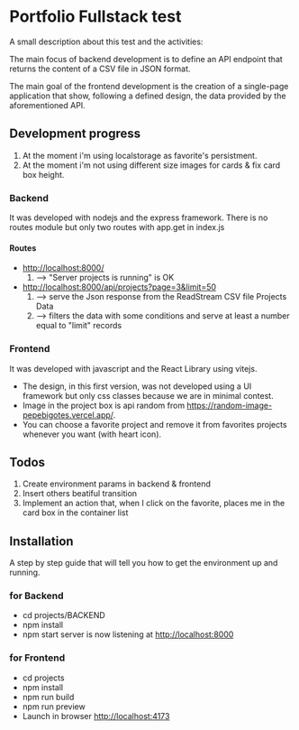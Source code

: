 # Portfolio Fullstack test

A small description about this test and the activities:

The main focus of backend development is to define an API endpoint that returns
the content of a CSV file in JSON format.

The main goal of the frontend development is the creation of a single-page application that
show, following a defined design, the data provided by the aforementioned API.

## Development progress

1. At the moment i'm using localstorage as favorite's persistment.
2. At the moment i'm not using different size images for cards & fix card box height.

### Backend

It was developed with nodejs and the express framework.
There is no routes module but only two routes with app.get in index.js

#### Routes

* <http://localhost:8000/>  
    1. --> "Server projects is running" is OK
* <http://localhost:8000/api/projects?page=3&limit=50>
    1. --> serve the Json response from the ReadStream CSV file Projects Data
    2. --> filters the data with some conditions and serve at least a number equal to "limit" records

### Frontend

It was developed with javascript and the React Library using vitejs.

* The design, in this first version, was not developed using a UI framework but only css classes because we are in minimal contest.
* Image in the project box is api random from https://random-image-pepebigotes.vercel.app/.
* You can choose a favorite project and remove it from favorites projects whenever you want (with heart icon).

## Todos

1. Create environment params in backend & frontend
2. Insert others beatiful transition
3. Implement an action that, when I click on the favorite, places me in the card box in the container list

## Installation

A step by step guide that will tell you how to get the environment up and running.

### for Backend

* cd projects/BACKEND
* npm install
* npm start
server is now listening at <http://localhost:8000>

### for Frontend

* cd projects
* npm install
* npm run build
* npm run preview
* Launch in browser <http://localhost:4173>

